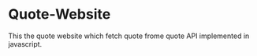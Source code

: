 # Quote-Website
This the quote website which fetch quote frome quote API implemented in javascript.
